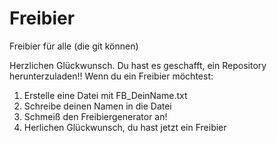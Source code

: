 # Freibier
Freibier für alle (die git können)

Herzlichen Glückwunsch. Du hast es geschafft, ein Repository herunterzuladen!!
Wenn du ein Freibier möchtest: 
1. Erstelle eine Datei mit FB_DeinName.txt
2. Schreibe deinen Namen in die Datei
10. Schmeiß den Freibiergenerator an!
20. Herlichen Glückwunsch, du hast jetzt ein Freibier
